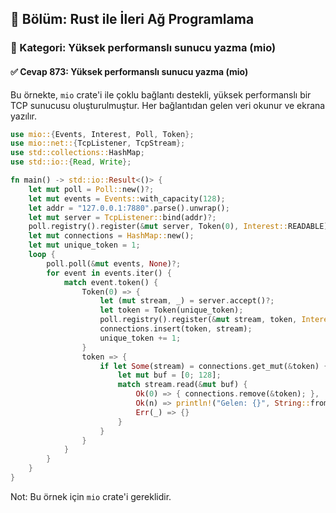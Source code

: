 ## 📘 Bölüm: Rust ile İleri Ağ Programlama
### 🔹 Kategori: Yüksek performanslı sunucu yazma (mio)
#### ✅ Cevap 873: Yüksek performanslı sunucu yazma (mio)

Bu örnekte, `mio` crate'i ile çoklu bağlantı destekli, yüksek performanslı bir TCP sunucusu oluşturulmuştur. Her bağlantıdan gelen veri okunur ve ekrana yazılır.

```rust
use mio::{Events, Interest, Poll, Token};
use mio::net::{TcpListener, TcpStream};
use std::collections::HashMap;
use std::io::{Read, Write};

fn main() -> std::io::Result<()> {
    let mut poll = Poll::new()?;
    let mut events = Events::with_capacity(128);
    let addr = "127.0.0.1:7880".parse().unwrap();
    let mut server = TcpListener::bind(addr)?;
    poll.registry().register(&mut server, Token(0), Interest::READABLE)?;
    let mut connections = HashMap::new();
    let mut unique_token = 1;
    loop {
        poll.poll(&mut events, None)?;
        for event in events.iter() {
            match event.token() {
                Token(0) => {
                    let (mut stream, _) = server.accept()?;
                    let token = Token(unique_token);
                    poll.registry().register(&mut stream, token, Interest::READABLE)?;
                    connections.insert(token, stream);
                    unique_token += 1;
                }
                token => {
                    if let Some(stream) = connections.get_mut(&token) {
                        let mut buf = [0; 128];
                        match stream.read(&mut buf) {
                            Ok(0) => { connections.remove(&token); },
                            Ok(n) => println!("Gelen: {}", String::from_utf8_lossy(&buf[..n])),
                            Err(_) => {}
                        }
                    }
                }
            }
        }
    }
}
```
Not: Bu örnek için `mio` crate'i gereklidir.
